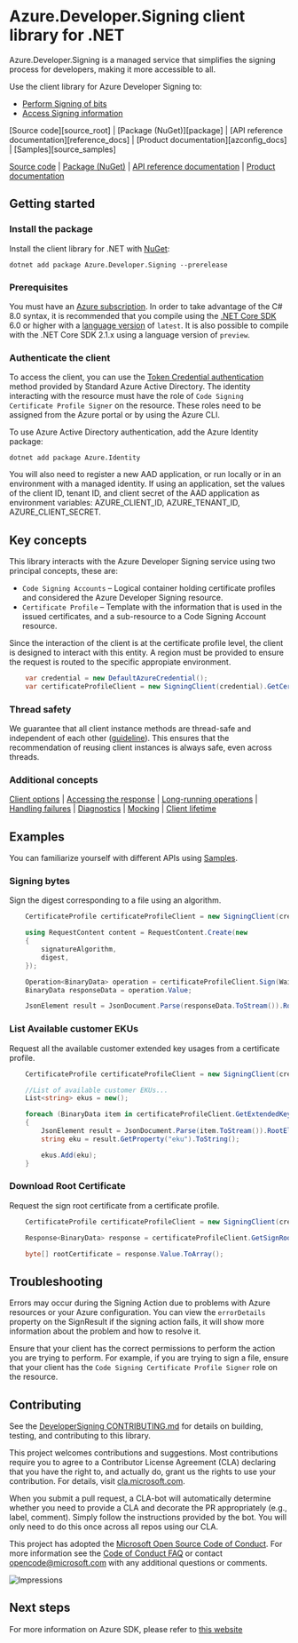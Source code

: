 # Azure.Developer.Signing client library for .NET

Azure.Developer.Signing is a managed service that simplifies the signing process for developers, making it more accessible to all.

Use the client library for Azure Developer Signing to:

* [Perform Signing of bits](https://docs.microsoft.com/azure)
* [Access Signing information](https://docs.microsoft.com/azure)

[Source code][source_root] | [Package (NuGet)][package] | [API reference documentation][reference_docs] | [Product documentation][azconfig_docs] | [Samples][source_samples]

  [Source code](https://github.com/Azure/azure-sdk-for-net/blob/main/sdk/developer-signing/Azure.Developer.Signing/src) | [Package (NuGet)](https://www.nuget.org/packages) | [API reference documentation](https://azure.github.io/azure-sdk-for-net) | [Product documentation](https://docs.microsoft.com/azure)

## Getting started

### Install the package

Install the client library for .NET with [NuGet](https://www.nuget.org/ ):

```dotnetcli
dotnet add package Azure.Developer.Signing --prerelease
```

### Prerequisites

You must have an [Azure subscription](https://azure.microsoft.com/free/dotnet/). In order to take advantage of the C# 8.0 syntax, it is recommended that you compile using the [.NET Core SDK](https://dotnet.microsoft.com/download) 6.0 or higher with a [language version](https://docs.microsoft.com/dotnet/csharp/language-reference/configure-language-version#override-a-default) of `latest`.  It is also possible to compile with the .NET Core SDK 2.1.x using a language version of `preview`.

### Authenticate the client

To access the client, you can use the [Token Credential authentication](https://learn.microsoft.com/dotnet/api/azure.core.tokencredential) method provided by Standard Azure Active Directory. The identity interacting with the resource must have the role of `Code Signing Certificate Profile Signer` on the resource. These roles need to be assigned from the Azure portal or by using the Azure CLI.

To use Azure Active Directory authentication, add the Azure Identity package:

`dotnet add package Azure.Identity`

You will also need to register a new AAD application, or run locally or in an environment with a managed identity. If using an application, set the values of the client ID, tenant ID, and client secret of the AAD application as environment variables: AZURE_CLIENT_ID, AZURE_TENANT_ID, AZURE_CLIENT_SECRET.

## Key concepts

This library interacts with the Azure Developer Signing service using two principal concepts, these are:

- `Code Signing Accounts` – Logical container holding certificate profiles and considered the Azure Developer Signing resource.
- `Certificate Profile` – Template with the information that is used in the issued certificates, and a sub-resource to a Code Signing Account resource.

Since the interaction of the client is at the certificate profile level, the client is designed to interact with this entity. A region must be provided to ensure the request is routed to the specific appropiate environment.

```C# Snippet:Azure_Developer_Signing_CreateCertificateProfileClient
    var credential = new DefaultAzureCredential();
    var certificateProfileClient = new SigningClient(credential).GetCertificateProfileClient(region);
```

### Thread safety

We guarantee that all client instance methods are thread-safe and independent of each other ([guideline](https://azure.github.io/azure-sdk/dotnet_introduction.html#dotnet-service-methods-thread-safety)). This ensures that the recommendation of reusing client instances is always safe, even across threads.

### Additional concepts
<!-- CLIENT COMMON BAR -->
[Client options](https://github.com/Azure/azure-sdk-for-net/blob/main/sdk/core/Azure.Core/README.md#configuring-service-clients-using-clientoptions) |
[Accessing the response](https://github.com/Azure/azure-sdk-for-net/blob/main/sdk/core/Azure.Core/README.md#accessing-http-response-details-using-responset) |
[Long-running operations](https://github.com/Azure/azure-sdk-for-net/blob/main/sdk/core/Azure.Core/README.md#consuming-long-running-operations-using-operationt) |
[Handling failures](https://github.com/Azure/azure-sdk-for-net/blob/main/sdk/core/Azure.Core/README.md#reporting-errors-requestfailedexception) |
[Diagnostics](https://github.com/Azure/azure-sdk-for-net/blob/main/sdk/core/Azure.Core/samples/Diagnostics.md) |
[Mocking](https://github.com/Azure/azure-sdk-for-net/blob/main/sdk/core/Azure.Core/README.md#mocking) |
[Client lifetime](https://devblogs.microsoft.com/azure-sdk/lifetime-management-and-thread-safety-guarantees-of-azure-sdk-net-clients/)
<!-- CLIENT COMMON BAR -->

## Examples

You can familiarize yourself with different APIs using [Samples](https://github.com/Azure/azure-sdk-for-net/tree/main/sdk/developer-signing/Azure.Developer.Signing/samples).

### Signing bytes

Sign the digest corresponding to a file using an algorithm.

```C# Snippet:Azure_Developer_Signing_SigningBytes
    CertificateProfile certificateProfileClient = new SigningClient(credential).GetCertificateProfileClient(region);

    using RequestContent content = RequestContent.Create(new
    {
        signatureAlgorithm,
        digest,
    });

    Operation<BinaryData> operation = certificateProfileClient.Sign(WaitUntil.Completed, accountName, profileName, content);
    BinaryData responseData = operation.Value;

    JsonElement result = JsonDocument.Parse(responseData.ToStream()).RootElement;
```

### List Available customer EKUs

Request all the available customer extended key usages from a certificate profile.

```C# Snippet:Azure_Developer_Signing_GetExtendedKeyUsages
    CertificateProfile certificateProfileClient = new SigningClient(credential).GetCertificateProfileClient(region);

    //List of available customer EKUs...
    List<string> ekus = new();

    foreach (BinaryData item in certificateProfileClient.GetExtendedKeyUsages(accountName, profileName, null))
    {
        JsonElement result = JsonDocument.Parse(item.ToStream()).RootElement;
        string eku = result.GetProperty("eku").ToString();

        ekus.Add(eku);
    }
```

### Download Root Certificate

Request the sign root certificate from a certificate profile.

```C# Snippet:Azure_Developer_Signing_GetSignRootCertificate
    CertificateProfile certificateProfileClient = new SigningClient(credential).GetCertificateProfileClient(region);

    Response<BinaryData> response = certificateProfileClient.GetSignRootCertificate(accountName, profileName);

    byte[] rootCertificate = response.Value.ToArray();
```

## Troubleshooting

Errors may occur during the Signing Action due to problems with Azure resources or your Azure configuration. You can view the `errorDetails` property on the SignResult if the signing action fails, it will show more information about the problem and how to resolve it.

Ensure that your client has the correct permissions to perform the action you are trying to perform. For example, if you are trying to sign a file, ensure that your client has the `Code Signing Certificate Profile Signer` role on the resource.

## Contributing

See the [DeveloperSigning CONTRIBUTING.md][developersigning_contrib] for details on building, testing, and contributing to this library.

This project welcomes contributions and suggestions. Most contributions require you to agree to a Contributor License Agreement (CLA) declaring that you have the right to, and actually do, grant us the rights to use your contribution. For details, visit [cla.microsoft.com][cla].

When you submit a pull request, a CLA-bot will automatically determine whether you need to provide a CLA and decorate the PR appropriately (e.g., label, comment). Simply follow the instructions provided by the bot. You will only need to do this once across all repos using our CLA.

This project has adopted the [Microsoft Open Source Code of Conduct][code_of_conduct]. For more information see the [Code of Conduct FAQ][code_of_conduct_faq] or contact [opencode@microsoft.com][email_opencode] with any additional questions or comments.

<!-- LINKS -->
[developersigning_contrib]: https://github.com/Azure/azure-sdk-for-net/blob/main/sdk/developersigning/CONTRIBUTING.md
[style-guide-msft]: https://docs.microsoft.com/style-guide/capitalization
[style-guide-cloud]: https://aka.ms/azsdk/cloud-style-guide
[cla]: https://cla.microsoft.com
[code_of_conduct]: https://opensource.microsoft.com/codeofconduct/
[code_of_conduct_faq]: https://opensource.microsoft.com/codeofconduct/faq/
[email_opencode]: mailto:opencode@microsoft.com

![Impressions](https://azure-sdk-impressions.azurewebsites.net/api/impressions/azure-sdk-for-net/sdk/developer-signing/Azure.Developer.Signing/README.png)

## Next steps

For more information on Azure SDK, please refer to [this website](https://azure.github.io/azure-sdk/)

